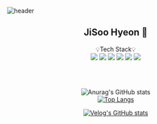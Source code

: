 ![header](https://capsule-render.vercel.app/api?type=waving&color=b4cfe8&height=300&section=header&text=Jichuuu's%20Github%20Profile%20&fontSize=50&fontColor=ffffff)


<div align="center">

## JiSoo Hyeon 🐣

💡Tech Stack💡<br>
<img src="https://img.shields.io/badge/django-092E20?style=for-the-badge&logo=django&logoColor=white">
<img src="https://img.shields.io/badge/python-3776AB?style=for-the-badge&logo=python&logoColor=white">
<img src="https://img.shields.io/badge/HTML-E34F26?style=for-the-badge&logo=HTML5&logoColor=white">
<img src="https://img.shields.io/badge/CSS-1572B6?style=for-the-badge&logo=CSS3&logoColor=white">
<img src="https://img.shields.io/badge/JAVASCRIPT-F7DF1E?style=for-the-badge&logo=CSS3&logoColor=white">
<img src="https://img.shields.io/badge/MYSQL-4479A1?style=for-the-badge&logo=CSS3&logoColor=white">

<br>
<br>

![Anurag's GitHub stats](https://github-readme-stats.vercel.app/api?username=jichuuu-00&count_private=true&show_icons=true&theme=radical&theme=covalt)
<br>
[![Top Langs](https://github-readme-stats.vercel.app/api/top-langs/?username=jichuuu-00&layout=compact)](https://github.com/jichuuu/github-readme-stats)

[![Velog's GitHub stats](https://velog-readme-stats.vercel.app/api?name=jichuuu)](https://github.com/eungyeole/velog-readme-stats)

</div>
<!--
**jichuuu-00/jichuuu-00** is a ✨ _special_ ✨ repository because its `README.md` (this file) appears on your GitHub profile.
